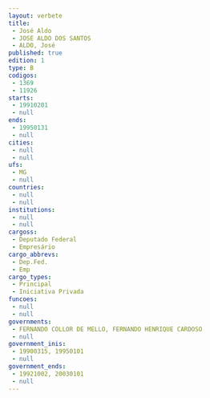 ```yaml
---
layout: verbete
title:
 - José Aldo
 - JOSE ALDO DOS SANTOS
 - ALDO, José
published: true
edition: 1  
type: B
codigos: 
 - 1369
 - 11926
starts: 
 - 19910201
 - null 
ends: 
 - 19950131
 - null 
cities: 
 - null 
 - null 
ufs: 
 - MG
 - null 
countries: 
 - null 
 - null 
institutions: 
 - null 
 - null 
cargoss: 
 - Deputado Federal
 - Empresário
cargo_abbrevs: 
 - Dep.Fed.
 - Emp
cargo_types: 
 - Principal
 - Iniciativa Privada
funcoes: 
 - null 
 - null 
governments: 
 - FERNANDO COLLOR DE MELLO, FERNANDO HENRIQUE CARDOSO
 - null 
government_inis: 
 - 19900315, 19950101
 - null 
government_ends: 
 - 19921002, 20030101
 - null 
---
```


